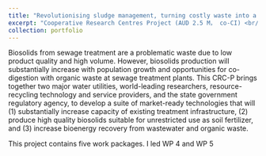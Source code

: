```yaml
---
title: "Revolutionising sludge management, turning costly waste into a safe product"
excerpt: "Cooperative Research Centres Project (AUD 2.5 M， co-CI) <br/><img src='/images/crcp.png'>"
collection: portfolio
---
```


Biosolids from sewage treatment are a problematic waste due to low product quality and high volume. However, biosolids production will substantially increase with population growth and opportunities for co-digestion with organic waste at sewage treatment plants. This CRC-P brings together two major water utilities, world-leading researchers, resource-recycling technology and service providers, and the state government regulatory agency, to develop a suite of market-ready technologies that will (1) substantially increase capacity of existing treatment infrastructure, (2) produce high quality biosolids suitable for unrestricted use as soil fertilizer, and (3) increase bioenergy recovery from wastewater and organic waste.

This project contains five work packages. I led WP 4 and WP 5
